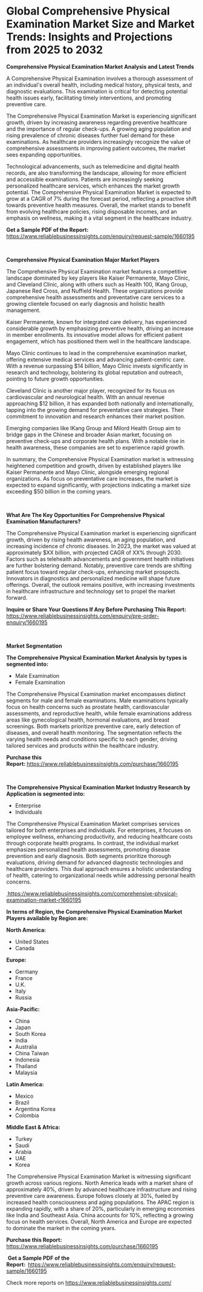 <p><h1>Global Comprehensive Physical Examination Market Size and Market Trends: Insights and Projections from 2025 to 2032</h1></p><p><strong>Comprehensive Physical Examination Market Analysis and Latest Trends</strong></p>
<p><p>A Comprehensive Physical Examination involves a thorough assessment of an individual's overall health, including medical history, physical tests, and diagnostic evaluations. This examination is critical for detecting potential health issues early, facilitating timely interventions, and promoting preventive care. </p><p>The Comprehensive Physical Examination Market is experiencing significant growth, driven by increasing awareness regarding preventive healthcare and the importance of regular check-ups. A growing aging population and rising prevalence of chronic diseases further fuel demand for these examinations. As healthcare providers increasingly recognize the value of comprehensive assessments in improving patient outcomes, the market sees expanding opportunities. </p><p>Technological advancements, such as telemedicine and digital health records, are also transforming the landscape, allowing for more efficient and accessible examinations. Patients are increasingly seeking personalized healthcare services, which enhances the market growth potential. The Comprehensive Physical Examination Market is expected to grow at a CAGR of 7% during the forecast period, reflecting a proactive shift towards preventive health measures. Overall, the market stands to benefit from evolving healthcare policies, rising disposable incomes, and an emphasis on wellness, making it a vital segment in the healthcare industry.</p></p>
<p><strong>Get a Sample PDF of the Report:&nbsp;</strong> <a href="https://www.reliablebusinessinsights.com/enquiry/request-sample/1660195?utm_campaign=2117&utm_medium=2&utm_source=Github&utm_content=ia&utm_term=03032025&utm_id=comprehensive-physical-examination">https://www.reliablebusinessinsights.com/enquiry/request-sample/1660195</a></p>
<p>&nbsp;</p>
<p><strong>Comprehensive Physical Examination Major Market Players</strong></p>
<p><p>The Comprehensive Physical Examination market features a competitive landscape dominated by key players like Kaiser Permanente, Mayo Clinic, and Cleveland Clinic, along with others such as Health 100, IKang Group, Japanese Red Cross, and Nuffield Health. These organizations provide comprehensive health assessments and preventative care services to a growing clientele focused on early diagnosis and holistic health management.</p><p>Kaiser Permanente, known for integrated care delivery, has experienced considerable growth by emphasizing preventive health, driving an increase in member enrollments. Its innovative model allows for efficient patient engagement, which has positioned them well in the healthcare landscape.</p><p>Mayo Clinic continues to lead in the comprehensive examination market, offering extensive medical services and advancing patient-centric care. With a revenue surpassing $14 billion, Mayo Clinic invests significantly in research and technology, bolstering its global reputation and outreach, pointing to future growth opportunities.</p><p>Cleveland Clinic is another major player, recognized for its focus on cardiovascular and neurological health. With an annual revenue approaching $12 billion, it has expanded both nationally and internationally, tapping into the growing demand for preventative care strategies. Their commitment to innovation and research enhances their market position.</p><p>Emerging companies like IKang Group and Milord Health Group aim to bridge gaps in the Chinese and broader Asian market, focusing on preventive check-ups and corporate health plans. With a notable rise in health awareness, these companies are set to experience rapid growth.</p><p>In summary, the Comprehensive Physical Examination market is witnessing heightened competition and growth, driven by established players like Kaiser Permanente and Mayo Clinic, alongside emerging regional organizations. As focus on preventative care increases, the market is expected to expand significantly, with projections indicating a market size exceeding $50 billion in the coming years.</p></p>
<p>&nbsp;</p>
<p><strong>What Are The Key Opportunities For Comprehensive Physical Examination Manufacturers?</strong></p>
<p><p>The Comprehensive Physical Examination market is experiencing significant growth, driven by rising health awareness, an aging population, and increasing incidence of chronic diseases. In 2023, the market was valued at approximately $XX billion, with projected CAGR of XX% through 2030. Factors such as telehealth advancements and government health initiatives are further bolstering demand. Notably, preventive care trends are shifting patient focus toward regular check-ups, enhancing market prospects. Innovators in diagnostics and personalized medicine will shape future offerings. Overall, the outlook remains positive, with increasing investments in healthcare infrastructure and technology set to propel the market forward.</p></p>
<p><strong>Inquire or Share Your Questions If Any Before Purchasing This Report:</strong> <a href="https://www.reliablebusinessinsights.com/enquiry/pre-order-enquiry/1660195?utm_campaign=2117&utm_medium=2&utm_source=Github&utm_content=ia&utm_term=03032025&utm_id=comprehensive-physical-examination">https://www.reliablebusinessinsights.com/enquiry/pre-order-enquiry/1660195</a></p>
<p>&nbsp;</p>
<p><strong>Market Segmentation</strong></p>
<p><strong>The Comprehensive Physical Examination Market Analysis by types is segmented into:</strong></p>
<p><ul><li>Male Examination</li><li>Female Examination</li></ul></p>
<p><p>The Comprehensive Physical Examination market encompasses distinct segments for male and female examinations. Male examinations typically focus on health concerns such as prostate health, cardiovascular assessments, and reproductive health, while female examinations address areas like gynecological health, hormonal evaluations, and breast screenings. Both markets prioritize preventive care, early detection of diseases, and overall health monitoring. The segmentation reflects the varying health needs and conditions specific to each gender, driving tailored services and products within the healthcare industry.</p></p>
<p><strong>Purchase this Report:&nbsp;</strong><a href="https://www.reliablebusinessinsights.com/purchase/1660195?utm_campaign=2117&utm_medium=2&utm_source=Github&utm_content=ia&utm_term=03032025&utm_id=comprehensive-physical-examination">https://www.reliablebusinessinsights.com/purchase/1660195</a></p>
<p>&nbsp;</p>
<p><strong>The Comprehensive Physical Examination Market Industry Research by Application is segmented into:</strong></p>
<p><ul><li>Enterprise</li><li>Individuals</li></ul></p>
<p><p>The Comprehensive Physical Examination Market comprises services tailored for both enterprises and individuals. For enterprises, it focuses on employee wellness, enhancing productivity, and reducing healthcare costs through corporate health programs. In contrast, the individual market emphasizes personalized health assessments, promoting disease prevention and early diagnosis. Both segments prioritize thorough evaluations, driving demand for advanced diagnostic technologies and healthcare providers. This dual approach ensures a holistic understanding of health, catering to organizational needs while addressing personal health concerns.</p></p>
<p><a href="https://www.reliablebusinessinsights.com/comprehensive-physical-examination-market-r1660195?utm_campaign=2117&utm_medium=2&utm_source=Github&utm_content=ia&utm_term=03032025&utm_id=comprehensive-physical-examination">&nbsp;https://www.reliablebusinessinsights.com/comprehensive-physical-examination-market-r1660195</a></p>
<p><strong>In terms of Region, the Comprehensive Physical Examination Market Players available by Region are:</strong></p>
<p>
    <p> <strong> North America: </strong>
        <ul>
            <li>United States</li>
            <li>Canada</li>
        </ul>
        </p> 
    <p> <strong> Europe: </strong>
        <ul>
            <li>Germany</li>
            <li>France</li>
            <li>U.K.</li>
            <li>Italy</li>
            <li>Russia</li>
        </ul>
        </p> 
    <p> <strong> Asia-Pacific: </strong>
        <ul>
            <li>China</li>
            <li>Japan</li>
            <li>South Korea</li>
            <li>India</li>
            <li>Australia</li>
            <li>China Taiwan</li>
            <li>Indonesia</li>
            <li>Thailand</li>
            <li>Malaysia</li>
        </ul>
        </p> 
    <p> <strong> Latin America: </strong>
        <ul>
            <li>Mexico</li>
            <li>Brazil</li>
            <li>Argentina Korea</li>
            <li>Colombia</li>
        </ul>
        </p> 
    <p> <strong> Middle East & Africa: </strong>
        <ul>
            <li>Turkey</li>
            <li>Saudi</li>
            <li>Arabia</li>
            <li>UAE</li>
            <li>Korea</li>
        </ul>
    </p>
    </p>
<p><p>The Comprehensive Physical Examination Market is witnessing significant growth across various regions. North America leads with a market share of approximately 40%, driven by advanced healthcare infrastructure and rising preventive care awareness. Europe follows closely at 30%, fueled by increased health consciousness and aging populations. The APAC region is expanding rapidly, with a share of 20%, particularly in emerging economies like India and Southeast Asia. China accounts for 10%, reflecting a growing focus on health services. Overall, North America and Europe are expected to dominate the market in the coming years.</p></p>
<p><strong>Purchase this Report: </strong><a href="https://www.reliablebusinessinsights.com/purchase/1660195?utm_campaign=2117&utm_medium=2&utm_source=Github&utm_content=ia&utm_term=03032025&utm_id=comprehensive-physical-examination">https://www.reliablebusinessinsights.com/purchase/1660195</a></p>
<p>&nbsp;<strong>Get a Sample PDF of the Report:&nbsp;&nbsp;</strong><a href="https://www.reliablebusinessinsights.com/enquiry/request-sample/1660195?utm_campaign=2117&utm_medium=2&utm_source=Github&utm_content=ia&utm_term=03032025&utm_id=comprehensive-physical-examination">https://www.reliablebusinessinsights.com/enquiry/request-sample/1660195</a></p>
<p><strong></strong></p>
<p>Check more reports on <a href="https://www.reliablebusinessinsights.com/?utm_campaign=2117&utm_medium=2&utm_source=Github&utm_content=ia&utm_term=03032025&utm_id=comprehensive-physical-examination">https://www.reliablebusinessinsights.com/</a></p>